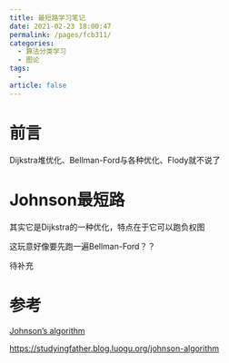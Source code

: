 ```yaml
---
title: 最短路学习笔记
date: 2021-02-23 18:00:47
permalink: /pages/fcb311/
categories: 
  - 算法分类学习
  - 图论
tags: 
  - 
article: false
---
```



# 前言

Dijkstra堆优化、Bellman-Ford与各种优化、Flody就不说了



# Johnson最短路

其实它是Dijkstra的一种优化，特点在于它可以跑负权图



这玩意好像要先跑一遍Bellman-Ford？？

待补充



# 参考

[Johnson’s algorithm](https://www.geeksforgeeks.org/johnsons-algorithm/)

https://studyingfather.blog.luogu.org/johnson-algorithm 

